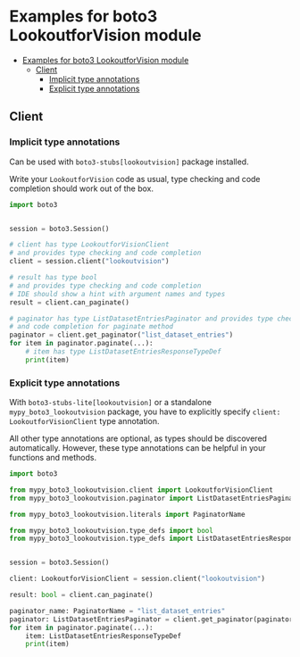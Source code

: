 <a id="examples-for-boto3-lookoutforvision-module"></a>

# Examples for boto3 LookoutforVision module

- [Examples for boto3 LookoutforVision module](#examples-for-boto3-lookoutforvision-module)
  - [Client](#client)
    - [Implicit type annotations](#implicit-type-annotations)
    - [Explicit type annotations](#explicit-type-annotations)

<a id="client"></a>

## Client

<a id="implicit-type-annotations"></a>

### Implicit type annotations

Can be used with `boto3-stubs[lookoutvision]` package installed.

Write your `LookoutforVision` code as usual, type checking and code completion
should work out of the box.

```python
import boto3


session = boto3.Session()

# client has type LookoutforVisionClient
# and provides type checking and code completion
client = session.client("lookoutvision")

# result has type bool
# and provides type checking and code completion
# IDE should show a hint with argument names and types
result = client.can_paginate()

# paginator has type ListDatasetEntriesPaginator and provides type checking
# and code completion for paginate method
paginator = client.get_paginator("list_dataset_entries")
for item in paginator.paginate(...):
    # item has type ListDatasetEntriesResponseTypeDef
    print(item)
```

<a id="explicit-type-annotations"></a>

### Explicit type annotations

With `boto3-stubs-lite[lookoutvision]` or a standalone
`mypy_boto3_lookoutvision` package, you have to explicitly specify
`client: LookoutforVisionClient` type annotation.

All other type annotations are optional, as types should be discovered
automatically. However, these type annotations can be helpful in your functions
and methods.

```python
import boto3

from mypy_boto3_lookoutvision.client import LookoutforVisionClient
from mypy_boto3_lookoutvision.paginator import ListDatasetEntriesPaginator

from mypy_boto3_lookoutvision.literals import PaginatorName

from mypy_boto3_lookoutvision.type_defs import bool
from mypy_boto3_lookoutvision.type_defs import ListDatasetEntriesResponseTypeDef


session = boto3.Session()

client: LookoutforVisionClient = session.client("lookoutvision")

result: bool = client.can_paginate()

paginator_name: PaginatorName = "list_dataset_entries"
paginator: ListDatasetEntriesPaginator = client.get_paginator(paginator_name)
for item in paginator.paginate(...):
    item: ListDatasetEntriesResponseTypeDef
    print(item)
```
